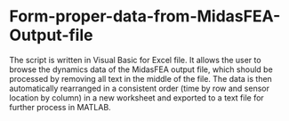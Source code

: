 # Form-proper-data-from-MidasFEA-Output-file

The script is written in Visual Basic for Excel file. It allows the user to browse the dynamics data of the MidasFEA output file, which should be processed by removing all text in the middle of the file. The data is then automatically rearranged in a consistent order (time by row and sensor location by column) in a new worksheet and exported to a text file for further process in MATLAB.
